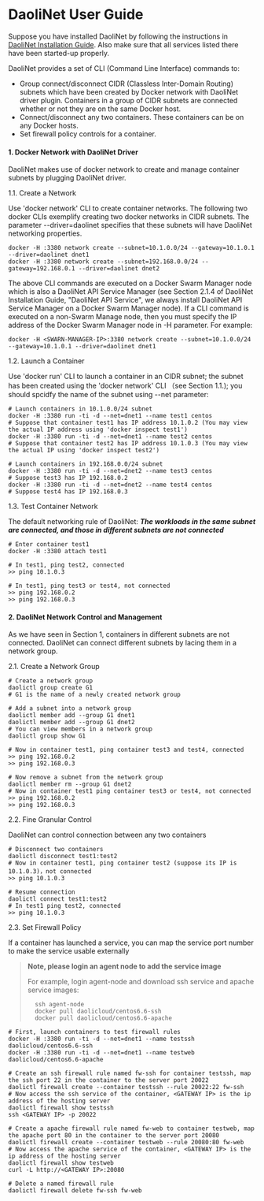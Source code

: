 DaoliNet User Guide
=========

Suppose you have installed DaoliNet by following the instructions in [DaoliNet Installation Guide](DaoliNetInstallGuide-en.md). Also make sure that all services listed there have been started-up properly.

DaoliNet provides a set of CLI (Command Line Interface) commands to:

* Group connect/disconnect CIDR (Classless Inter-Domain Routing) subnets which have been created by Docker network with DaoliNet driver plugin. Containers in a group of CIDR subnets are connected whether or not they are on the same Docker host.
* Connect/disconnect any two containers. These containers can be on any Docker hosts.
* Set firewall policy controls for a container.

#### 1. Docker Network with DaoliNet Driver

DaoliNet makes use of docker network to create and manage container subnets by plugging DaoliNet driver.

1.1. Create a Network

Use 'docker network' CLI to create container networks. The following two docker CLIs exemplify creating two docker networks in CIDR subnets. The parameter --driver=daolinet specifies that these subnets will have DaoliNet networking properties.

    docker -H :3380 network create --subnet=10.1.0.0/24 --gateway=10.1.0.1 --driver=daolinet dnet1
    docker -H :3380 network create --subnet=192.168.0.0/24 --gateway=192.168.0.1 --driver=daolinet dnet2

The above CLI commands are executed on a Docker Swarm Manager node which is also a DaoliNet API Service Manager (see Section 2.1.4 of DaoliNet Installation Guide, "DaoliNet API Service", we always install DaoliNet API Service Manager on a Docker Swarm Manager node). If a CLI command is executed on a non-Swarm Manage node, then you must specify the IP address of the Docker Swarm Manager node in -H parameter. For example:

	docker -H <SWARN-MANAGER-IP>:3380 network create --subnet=10.1.0.0/24 --gateway=10.1.0.1 --driver=daolinet dnet1

1.2. Launch a Container

Use 'docker run' CLI to launch a container in an CIDR subnet; the subnet has been created using the 'docker network' CLI （see Section 1.1.); you should spcidfy the name of the subnet using --net parameter:

    # Launch containers in 10.1.0.0/24 subnet
    docker -H :3380 run -ti -d --net=dnet1 --name test1 centos
    # Suppose that container test1 has IP address 10.1.0.2 (You may view the actual IP address using 'docker inspect test1') 
    docker -H :3380 run -ti -d --net=dnet1 --name test2 centos
    # Suppose that container test2 has IP address 10.1.0.3 (You may view the actual IP using 'docker inspect test2') 

    # Launch containers in 192.168.0.0/24 subnet
    docker -H :3380 run -ti -d --net=dnet2 --name test3 centos
    # Suppose test3 has IP 192.168.0.2
    docker -H :3380 run -ti -d --net=dnet2 --name test4 centos
    # Suppose test4 has IP 192.168.0.3

1.3. Test Container Network

The default networking rule of DaoliNet: ***The workloads in the same subnet are connected, and those in different subnets are not connected***

    # Enter container test1
    docker -H :3380 attach test1

    # In test1, ping test2, connected
    >> ping 10.1.0.3
    
    # In test1, ping test3 or test4, not connected
    >> ping 192.168.0.2
    >> ping 192.168.0.3

#### 2. DaoliNet Network Control and Management

As we have seen in Section 1, containers in different subnets are not connected. DaoliNet can connect different subnets by lacing them in a network group.

2.1. Create a Network Group

    # Create a network group
    daolictl group create G1
    # G1 is the name of a newly created network group

    # Add a subnet into a network group
    daolictl member add --group G1 dnet1
    daolictl member add --group G1 dnet2
    # You can view members in a network group
    daolictl group show G1
    
    # Now in container test1, ping container test3 and test4, connected
    >> ping 192.168.0.2
    >> ping 192.168.0.3

    # Now remove a subnet from the network group
    daolictl member rm --group G1 dnet2
    # Now in container test1 ping container test3 or test4, not connected
    >> ping 192.168.0.2
    >> ping 192.168.0.3

2.2. Fine Granular Control

DaoliNet can control connection between any two containers

    # Disconnect two containers
    daolictl disconnect test1:test2
    # Now in container test1, ping container test2 (suppose its IP is 10.1.0.3)，not connected
    >> ping 10.1.0.3

    # Resume connection
    daolictl connect test1:test2
    # In test1 ping test2, connected
    >> ping 10.1.0.3

2.3. Set Firewall Policy

If a container has launched a service, you can map the service port number to make the service usable externally

> **Note, please login an agent node to add the service image**
>
> For example, login agent-node and download ssh service and apache service images:
>
>       ssh agent-node
>       docker pull daolicloud/centos6.6-ssh
>       docker pull daolicloud/centos6.6-apache

    # First, launch containers to test firewall rules
    docker -H :3380 run -ti -d --net=dnet1 --name testssh daolicloud/centos6.6-ssh
    docker -H :3380 run -ti -d --net=dnet1 --name testweb daolicloud/centos6.6-apache

    # Create an ssh firewall rule named fw-ssh for container testssh, map the ssh port 22 in the container to the server port 20022
    daolictl firewall create --container testssh --rule 20022:22 fw-ssh
    # Now access the ssh service of the container, <GATEWAY IP> is the ip address of the hosting server
    daolictl firewall show testssh
    ssh <GATEWAY IP> -p 20022

    # Create a apache firewall rule named fw-web to container testweb, map the apache port 80 in the container to the server port 20080
    daolictl firewall create --container testweb --rule 20080:80 fw-web
    # Now access the apache service of the container, <GATEWAY IP> is the ip address of the hosting server
    daolictl firewall show testweb
    curl -L http://<GATEWAY IP>:20080

    # Delete a named firewall rule
    daolictl firewall delete fw-ssh fw-web



